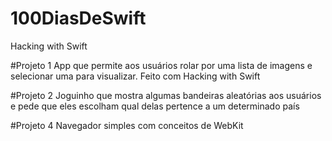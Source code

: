 # 100DiasDeSwift
Hacking with Swift

#Projeto 1
App que permite aos usuários rolar por uma lista de imagens e selecionar uma para visualizar. Feito com Hacking with Swift

#Projeto 2
Joguinho que mostra algumas bandeiras aleatórias aos usuários e pede que eles escolham qual delas pertence a um determinado país

#Projeto 4
Navegador simples com conceitos de WebKit
